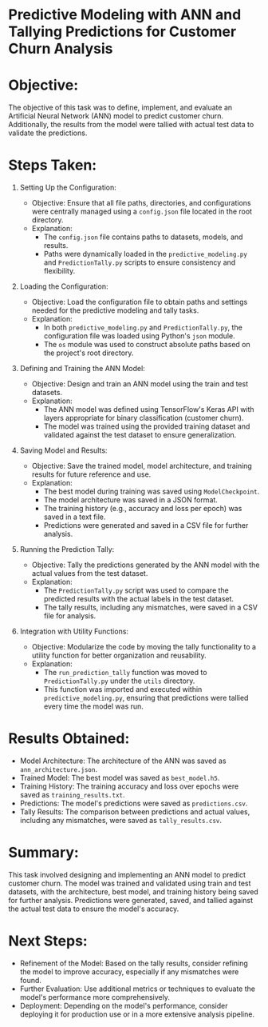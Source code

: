 # Predictive Modeling with ANN and Tallying Predictions for Customer Churn Analysis
# Objective:
The objective of this task was to define, implement, and evaluate an Artificial Neural Network (ANN) model to predict customer churn. Additionally, the results from the model were tallied with actual test data to validate the predictions.

# Steps Taken:
1. Setting Up the Configuration:
    - Objective: Ensure that all file paths, directories, and configurations were centrally managed using a `config.json` file located in the root directory.
    - Explanation:
      - The `config.json` file contains paths to datasets, models, and results.
      - Paths were dynamically loaded in the `predictive_modeling.py` and `PredictionTally.py` scripts to ensure consistency and flexibility.
      
2. Loading the Configuration:
    - Objective: Load the configuration file to obtain paths and settings needed for the predictive modeling and tally tasks.
    - Explanation:
      - In both `predictive_modeling.py` and `PredictionTally.py`, the configuration file was loaded using Python's `json` module.
      - The `os` module was used to construct absolute paths based on the project's root directory.
      
3. Defining and Training the ANN Model:
    - Objective: Design and train an ANN model using the train and test datasets.
    - Explanation:
      - The ANN model was defined using TensorFlow's Keras API with layers appropriate for binary classification (customer churn).
      - The model was trained using the provided training dataset and validated against the test dataset to ensure generalization.
      
4. Saving Model and Results:
    - Objective: Save the trained model, model architecture, and training results for future reference and use.
    - Explanation:
      - The best model during training was saved using `ModelCheckpoint`.
      - The model architecture was saved in a JSON format.
      - The training history (e.g., accuracy and loss per epoch) was saved in a text file.
      - Predictions were generated and saved in a CSV file for further analysis.
      
5. Running the Prediction Tally:
    - Objective: Tally the predictions generated by the ANN model with the actual values from the test dataset.
    - Explanation:
      - The `PredictionTally.py` script was used to compare the predicted results with the actual labels in the test dataset.
      - The tally results, including any mismatches, were saved in a CSV file for analysis.
      
6. Integration with Utility Functions:
    - Objective: Modularize the code by moving the tally functionality to a utility function for better organization and reusability.
    - Explanation:
      - The `run_prediction_tally` function was moved to `PredictionTally.py` under the `utils` directory.
      - This function was imported and executed within `predictive_modeling.py`, ensuring that predictions were tallied every time the model was run.
      
# Results Obtained:
- Model Architecture: The architecture of the ANN was saved as `ann_architecture.json`.
- Trained Model: The best model was saved as `best_model.h5`.
- Training History: The training accuracy and loss over epochs were saved as `training_results.txt`.
- Predictions: The model's predictions were saved as `predictions.csv`.
- Tally Results: The comparison between predictions and actual values, including any mismatches, were saved as `tally_results.csv`.

# Summary:
This task involved designing and implementing an ANN model to predict customer churn. The model was trained and validated using train and test datasets, with the architecture, best model, and training history being saved for further analysis. Predictions were generated, saved, and tallied against the actual test data to ensure the model's accuracy.

# Next Steps:
- Refinement of the Model: Based on the tally results, consider refining the model to improve accuracy, especially if any mismatches were found.
- Further Evaluation: Use additional metrics or techniques to evaluate the model's performance more comprehensively.
- Deployment: Depending on the model's performance, consider deploying it for production use or in a more extensive analysis pipeline.